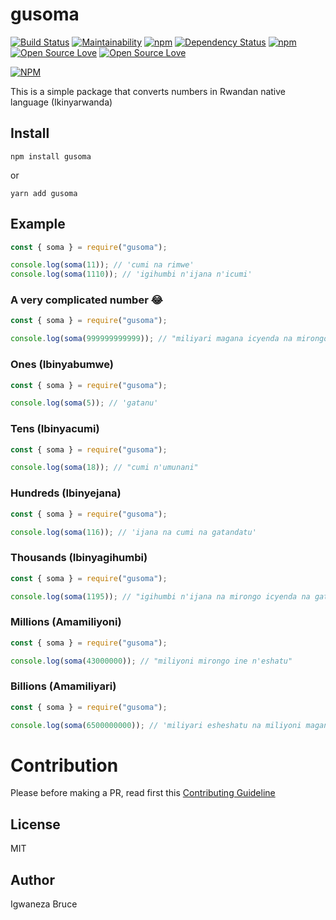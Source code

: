 # gusoma

[![Build Status](https://travis-ci.org/knowbee/gusoma.svg?branch=master)](https://travis-ci.org/knowbee/gusoma)
[![Maintainability](https://api.codeclimate.com/v1/badges/a53c24458a68100cbd36/maintainability)](https://codeclimate.com/github/knowbee/gusoma/maintainability)
[![npm](https://img.shields.io/npm/dt/gusoma.svg)](https://www.npmjs.com/package/gusoma)
[![Dependency Status](https://david-dm.org/knowbee/gusoma.svg)](https://david-dm.org/knowbee/gusoma)
[![npm](https://img.shields.io/npm/v/gusoma.svg)](https://www.npmjs.com/package/gusoma)
[![Open Source Love](https://badges.frapsoft.com/os/v1/open-source.svg?v=102)](https://github.com/ellerbrock/open-source-badge/)
[![Open Source Love](https://badges.frapsoft.com/os/mit/mit.svg?v=102)](https://github.com/ellerbrock/open-source-badge/)

[![NPM](https://nodei.co/npm/gusoma.png)](https://nodei.co/npm/gusoma/)

This is a simple package that converts numbers in Rwandan native language (Ikinyarwanda)

## Install

```cli
npm install gusoma
```

or

```cli
yarn add gusoma
```

## Example

```js
const { soma } = require("gusoma");

console.log(soma(11)); // 'cumi na rimwe'
console.log(soma(1110)); // 'igihumbi n'ijana n'icumi'
```

### A very complicated number 😂

```js
const { soma } = require("gusoma");

console.log(soma(999999999999)); // "miliyari magana icyenda na mirongo icyenda n'icyenda na miliyoni magana icyenda na mirongo icyenda n'icyenda n'ibihumbi magana icyenda na mirongo icyenda n'icyenda na magana icyenda na mirongo icyenda n'icyenda"
```

### Ones (Ibinyabumwe)

```js
const { soma } = require("gusoma");

console.log(soma(5)); // 'gatanu'
```

### Tens (Ibinyacumi)

```js
const { soma } = require("gusoma");

console.log(soma(18)); // "cumi n'umunani"
```

### Hundreds (Ibinyejana)

```js
const { soma } = require("gusoma");

console.log(soma(116)); // 'ijana na cumi na gatandatu'
```

### Thousands (Ibinyagihumbi)

```js
const { soma } = require("gusoma");

console.log(soma(1195)); // "igihumbi n'ijana na mirongo icyenda na gatanu"
```

### Millions (Amamiliyoni)

```js
const { soma } = require("gusoma");

console.log(soma(43000000)); // "miliyoni mirongo ine n'eshatu"
```

### Billions (Amamiliyari)

```js
const { soma } = require("gusoma");

console.log(soma(6500000000)); // 'miliyari esheshatu na miliyoni magana atanu'
```

# Contribution

Please before making a PR, read first this [Contributing Guideline](./CONTRIBUTING.md)

## License

MIT

## Author

Igwaneza Bruce
